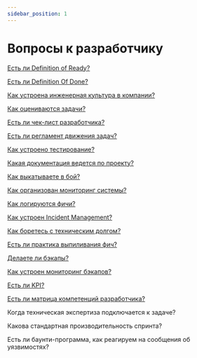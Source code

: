 ```yaml
---
sidebar_position: 1
---
```

# Вопросы к разработчику

[Есть ли Definition of Ready?](./dor.md)

[Есть ли Definition Of Done?](./dod.md)

[Как устроена инженерная культура в компании?](./culture.md)

[Как оцениваются задачи?](./estimate/index.md)

[Есть ли чек-лист разработчика?](./checklist.md)

[Есть ли регламент движения задач?](../po/task-movement.md)

[Как устроено тестирование?](./test.md)

[Какая документация ведется по проекту?](../develop/docs/)

[Как выкатываете в бой?](../develop/deploy/)

[Как организован мониторинг системы?](./monitoring.md)

[Как логируются фичи?](./logs.md)

[Как устроен Incident Management?](./incident/index.md)

[Как боретесь с техническим долгом?](./technicalDebt.md)

[Есть ли практика выпиливания фич?](./delete.md)

[Делаете ли бэкапы?](./backup.md)

[Как устроен мониторинг бэкапов?](./backupMonitoring.md)

[Есть ли KPI?](./kpi.md)

[Есть ли матрица компетенций разработчика?](./matrix.md)

Когда техническая экспертиза подключается к задаче?

Какова стандартная производительность спринта?

Есть ли баунти-программа, как реагируем на сообщения об уязвимостях?